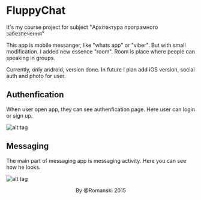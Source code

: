 # FluppyChat

It's my course project for subject "Архітектура програмного забезпечення"

This app is mobile messanger, like "whats app" or "viber". But with small modification. I added new essence "room".
Room is place where people can speaking in groups.

Currently, only android, version done. In future I plan add iOS version, social auth and photo for user.

## Authenfication

When user open app, they can see authenfication page. Here user can login or sign up.

![alt tag](https://lh3.googleusercontent.com/-9h94WvaBRpE/VWNoXwA7r_I/AAAAAAAAETM/VwAoIahocLQ/w325-h520-no/Screenshot_2015-05-25-00-19-03.jpg)

## Messaging

The main part of messaging app is messaging activity. Here you can see how he looks.

![alt tag](https://lh3.googleusercontent.com/-a288vR51UYs/VWNoYVKijaI/AAAAAAAAETQ/KoDfv8DEVJo/w325-h520-no/Screenshot_2015-05-25-00-18-31.jpg)

<p align="center">
By @Romanski 2015
</p>
